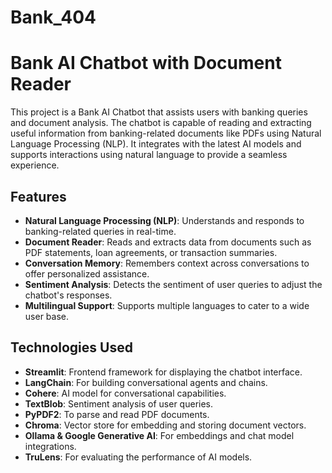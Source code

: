 # Bank_404
# Bank AI Chatbot with Document Reader

This project is a Bank AI Chatbot that assists users with banking queries and document analysis. The chatbot is capable of reading and extracting useful information from banking-related documents like PDFs using Natural Language Processing (NLP). It integrates with the latest AI models and supports interactions using natural language to provide a seamless experience.

## Features

- **Natural Language Processing (NLP)**: Understands and responds to banking-related queries in real-time.
- **Document Reader**: Reads and extracts data from documents such as PDF statements, loan agreements, or transaction summaries.
- **Conversation Memory**: Remembers context across conversations to offer personalized assistance.
- **Sentiment Analysis**: Detects the sentiment of user queries to adjust the chatbot's responses.
- **Multilingual Support**: Supports multiple languages to cater to a wide user base.

## Technologies Used

- **Streamlit**: Frontend framework for displaying the chatbot interface.
- **LangChain**: For building conversational agents and chains.
- **Cohere**: AI model for conversational capabilities.
- **TextBlob**: Sentiment analysis of user queries.
- **PyPDF2**: To parse and read PDF documents.
- **Chroma**: Vector store for embedding and storing document vectors.
- **Ollama & Google Generative AI**: For embeddings and chat model integrations.
- **TruLens**: For evaluating the performance of AI models.
